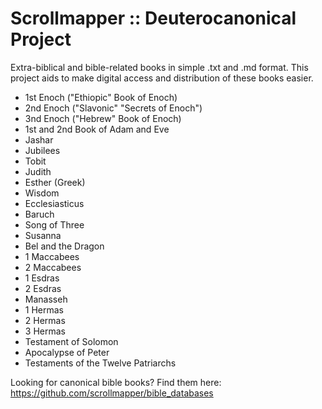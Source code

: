 # Scrollmapper :: Deuterocanonical Project

Extra-biblical and bible-related books in simple .txt and .md format. 
This project aids to make digital access and distribution of these books easier.

- 1st Enoch ("Ethiopic" Book of Enoch)
- 2nd Enoch ("Slavonic" "Secrets of Enoch")
- 3nd Enoch ("Hebrew" Book of Enoch)
- 1st and 2nd Book of Adam and Eve
- Jashar
- Jubilees
- Tobit
- Judith
- Esther (Greek)
- Wisdom
- Ecclesiasticus
- Baruch
- Song of Three
- Susanna
- Bel and the Dragon
- 1 Maccabees
- 2 Maccabees
- 1 Esdras
- 2 Esdras
- Manasseh
- 1 Hermas
- 2 Hermas 
- 3 Hermas
- Testament of Solomon
- Apocalypse of Peter
- Testaments of the Twelve Patriarchs

Looking for canonical bible books? Find them here: https://github.com/scrollmapper/bible_databases



